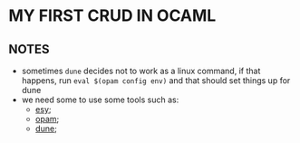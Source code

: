 # MY FIRST CRUD IN OCAML

## NOTES

- sometimes `dune` decides not to work as a linux command, if that happens, run `eval $(opam config env)` and that should set things up for dune
- we need some to use some tools such as:
  - [esy](https://esy.sh/docs/en/getting-started.html);
  - [opam](https://opam.ocaml.org/);
  - [dune](https://opam.ocaml.org/packages/dune/);